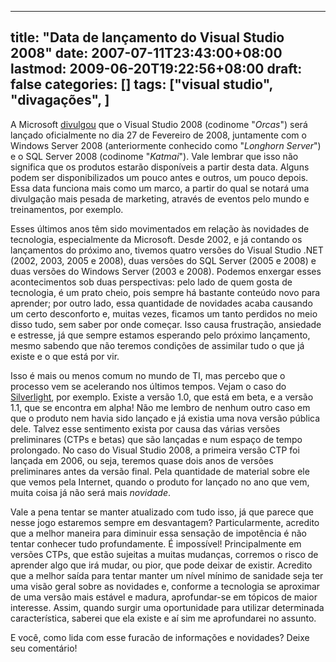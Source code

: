 
---
title: "Data de lançamento do Visual Studio 2008"
date: 2007-07-11T23:43:00+08:00
lastmod: 2009-06-20T19:22:56+08:00
draft: false
categories: []
tags: ["visual studio", "divagações", ]
---


A Microsoft [divulgou](http://blogs.technet.com/mjmurphy/archive/2007/07/11/are-you-ready-to-rock-launch-2008-it-s-official.aspx "ARE You Ready to Rock? Launch 2008--it's official!") que o Visual Studio 2008 (codinome "*Orcas*") será lançado oficialmente no dia 27 de Fevereiro de 2008, juntamente com o Windows Server 2008 (anteriormente conhecido como "*Longhorn Server*") e o SQL Server 2008 (codinome "*Katmai*"). Vale lembrar que isso não significa que os produtos estarão disponíveis a partir desta data. Alguns podem ser disponibilizados um pouco antes e outros, um pouco depois. Essa data funciona mais como um marco, a partir do qual se notará uma divulgação mais pesada de marketing, através de eventos pelo mundo e treinamentos, por exemplo.

Esses últimos anos têm sido movimentados em relação às novidades de tecnologia, especialmente da Microsoft. Desde 2002, e já contando os lançamentos do próximo ano, tivemos quatro versões do Visual Studio .NET (2002, 2003, 2005 e 2008), duas versões do SQL Server (2005 e 2008) e duas versões do Windows Server (2003 e 2008). Podemos enxergar esses acontecimentos sob duas perspectivas: pelo lado de quem gosta de tecnologia, é um prato cheio, pois sempre há bastante conteúdo novo para aprender; por outro lado, essa quantidade de novidades acaba causando um certo desconforto e, muitas vezes, ficamos um tanto perdidos no meio disso tudo, sem saber por onde começar. Isso causa frustração, ansiedade e estresse, já que sempre estamos esperando pelo próximo lançamento, mesmo sabendo que não teremos condições de assimilar tudo o que já existe e o que está por vir.

Isso é mais ou menos comum no mundo de TI, mas percebo que o processo vem se acelerando nos últimos tempos. Vejam o caso do [Silverlight](http://silverlight.net/), por exemplo. Existe a versão 1.0, que está em beta, e a versão 1.1, que se encontra em alpha! Não me lembro de nenhum outro caso em que o produto nem havia sido lançado e já existia uma nova versão pública dele. Talvez esse sentimento exista por causa das várias versões preliminares (CTPs e betas) que são lançadas e num espaço de tempo prolongado. No caso do Visual Studio 2008, a primeira versão CTP foi lançada em 2006, ou seja, teremos quase dois anos de versões preliminares antes da versão final. Pela quantidade de material sobre ele que vemos pela Internet, quando o produto for lançado no ano que vem, muita coisa já não será mais *novidade*.

Vale a pena tentar se manter atualizado com tudo isso, já que parece que nesse jogo estaremos sempre em desvantagem? Particularmente, acredito que a melhor maneira para diminuir essa sensação de impotência é não tentar conhecer tudo profundamente. É impossível! Principalmente em versões CTPs, que estão sujeitas a muitas mudanças, corremos o risco de aprender algo que irá mudar, ou pior, que pode deixar de existir. Acredito que a melhor saída para tentar manter um nível mínimo de sanidade seja ter uma visão geral sobre as novidades e, conforme a tecnologia se aproximar de uma versão mais estável e madura, aprofundar-se em tópicos de maior interesse. Assim, quando surgir uma oportunidade para utilizar determinada característica, saberei que ela existe e aí sim me aprofundarei no assunto.

E você, como lida com esse furacão de informações e novidades? Deixe seu comentário!

